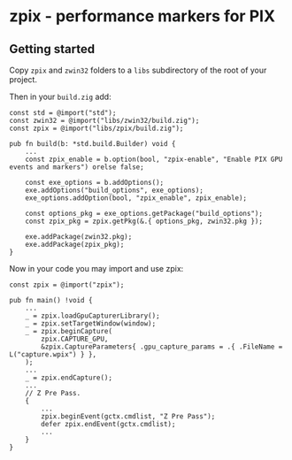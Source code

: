 # zpix - performance markers for PIX

## Getting started

Copy `zpix` and `zwin32` folders to a `libs` subdirectory of the root of your project.

Then in your `build.zig` add:

```zig
const std = @import("std");
const zwin32 = @import("libs/zwin32/build.zig");
const zpix = @import("libs/zpix/build.zig");

pub fn build(b: *std.build.Builder) void {
    ...
    const zpix_enable = b.option(bool, "zpix-enable", "Enable PIX GPU events and markers") orelse false;

    const exe_options = b.addOptions();
    exe.addOptions("build_options", exe_options);
    exe_options.addOption(bool, "zpix_enable", zpix_enable);

    const options_pkg = exe_options.getPackage("build_options");
    const zpix_pkg = zpix.getPkg(&.{ options_pkg, zwin32.pkg });

    exe.addPackage(zwin32.pkg);
    exe.addPackage(zpix_pkg);
}
```

Now in your code you may import and use zpix:

```zig
const zpix = @import("zpix");

pub fn main() !void {
    ...
    _ = zpix.loadGpuCapturerLibrary();
    _ = zpix.setTargetWindow(window);
    _ = zpix.beginCapture(
        zpix.CAPTURE_GPU,
        &zpix.CaptureParameters{ .gpu_capture_params = .{ .FileName = L("capture.wpix") } },
    );
    ...
    _ = zpix.endCapture();
    ...
    // Z Pre Pass.
    {
        ...
        zpix.beginEvent(gctx.cmdlist, "Z Pre Pass");
        defer zpix.endEvent(gctx.cmdlist);
        ...
    }
}
```
